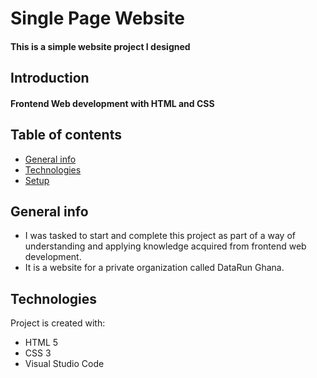 # Single Page Website
#### This is a simple website project I designed

## Introduction
#### Frontend Web development with HTML and CSS

## Table of contents
* [General info](#general-info)
* [Technologies](#technologies)
* [Setup](#setup)

## General info
* I was tasked to start and complete this project as part of a way of understanding and applying knowledge acquired from frontend web development.
* It is a website for a private organization called DataRun Ghana.
	
## Technologies
Project is created with:
* HTML 5
* CSS 3
* Visual Studio Code


